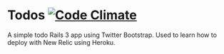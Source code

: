 # Todos [![Code Climate](https://codeclimate.com/badge.png)](https://codeclimate.com/github/stephenmckinney/todo-rails)

A simple todo Rails 3 app using Twitter Bootstrap. Used to learn how to deploy
with New Relic using Heroku.
